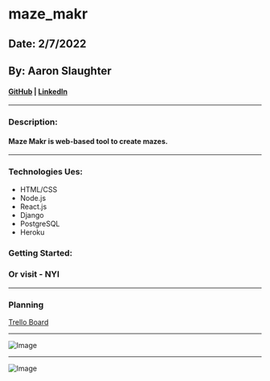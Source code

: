 # maze_makr
## Date: 2/7/2022
## By: Aaron Slaughter

#### [GitHub](https://github.com/aaronslaughter) | [LinkedIn](https://www.linkedin.com/in/aaron-slaughter1/)
***

### Description:

#### Maze Makr is web-based tool to create mazes.
***
### Technologies Ues:
* HTML/CSS
* Node.js
* React.js
* Django
* PostgreSQL
* Heroku

### Getting Started:

### Or visit - **NYI**
***

### Planning
[Trello Board](https://trello.com/b/jjEMTrhx/maze-makr)
***
![Image](https://i.imgur.com/152IU3H.png)
***
![Image](https://i.imgur.com/8azM3S6.png)